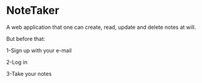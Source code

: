# NoteTaker

A web application that one can create, read, update and delete notes at will.

But before that:

1-Sign up with your e-mail

2-Log in

3-Take your notes
